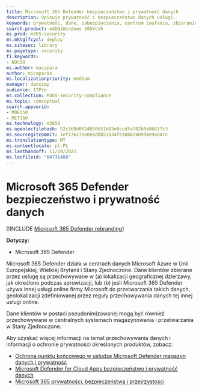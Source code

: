 ```yaml
---
title: Microsoft 365 Defender bezpieczeństwo i prywatność danych
description: Opisuje prywatność i bezpieczeństwo danych usługi.
keywords: prywatność, dane, zabezpieczenia, centrum zaufania, zbieranie informacji
search.product: eADQiWindows 10XVcnh
ms.prod: m365-security
ms.mktglfcycl: deploy
ms.sitesec: library
ms.pagetype: security
f1.keywords:
- NOCSH
ms.author: macapara
author: mjcaparas
ms.localizationpriority: medium
manager: dansimp
audience: ITPro
ms.collection: M365-security-compliance
ms.topic: conceptual
search.appverid:
- MOE150
- MET150
ms.technology: m365d
ms.openlocfilehash: 52c569d0f24050651b83e8ccdfa702b8e86617c3
ms.sourcegitcommit: 1ef176c79a0e6dbb51834fe30807409d4e94847c
ms.translationtype: MT
ms.contentlocale: pl-PL
ms.lasthandoff: 11/19/2021
ms.locfileid: "64731488"
---
```

# <a name="microsoft-365-defender-data-security-and-privacy"></a>Microsoft 365 Defender bezpieczeństwo i prywatność danych

[!INCLUDE [Microsoft 365 Defender rebranding](../includes/microsoft-defender.md)]


**Dotyczy:**
- Microsoft 365 Defender

Microsoft 365 Defender działa w centrach danych Microsoft Azure w Unii Europejskiej, Wielkiej Brytanii i Stany Zjednoczone. Dane klientów zbierane przez usługę są przechowywane w (a) lokalizacji geograficznej dzierżawy, jak określono podczas aprowizacji, lub (b) jeśli Microsoft 365 Defender używa innej usługi online firmy Microsoft do przetwarzania takich danych, geolokalizacji zdefiniowanej przez reguły przechowywania danych tej innej usługi online.

Dane klientów w postaci pseudonimizowanej mogą być również przechowywane w centralnych systemach magazynowania i przetwarzania w Stany Zjednoczone.


Aby uzyskać więcej informacji na temat przechowywania danych i informacji o ochronie prywatności określonych produktów, zobacz:
- [Ochrona punktu końcowego w usłudze Microsoft Defender magazyn danych i prywatność](/windows/security/threat-protection/microsoft-defender-atp/data-storage-privacy)
- [Microsoft Defender for Cloud Apps bezpieczeństwo i prywatność danych](/cloud-app-security/cas-compliance-trust)
- [Microsoft 365 prywatności, bezpieczeństwa i przejrzystości](/office365/servicedescriptions/office-365-platform-service-description/privacy-security-and-transparency#advanced-threat-protection)
